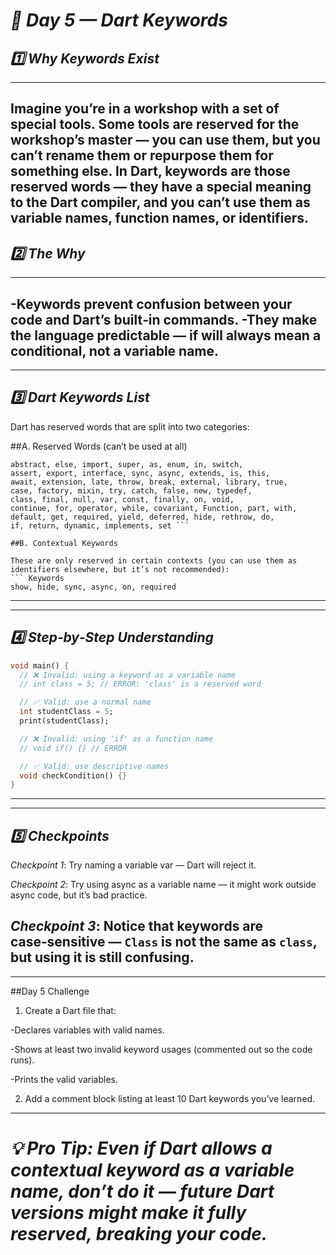 # *🎯 Day 5 — Dart Keywords*
## *1️⃣ Why Keywords Exist*
---
Imagine you’re in a workshop with a set of special tools. Some tools are reserved for the workshop’s master — you can use them, but you can’t rename them or repurpose them for something else. In Dart, keywords are those reserved words — they have a special meaning to the Dart compiler, and you can’t use them as variable names, function names, or identifiers.
---
## *2️⃣ The Why*
---
-Keywords prevent confusion between your code and Dart’s built‑in commands.
-They make the language predictable — if will always mean a conditional, not a variable name.
---
---
## *3️⃣ Dart Keywords List*
Dart has reserved words that are split into two categories:

##A. Reserved Words (can’t be used at all)

``` Keywords 
abstract, else, import, super, as, enum, in, switch,
assert, export, interface, sync, async, extends, is, this,
await, extension, late, throw, break, external, library, true,
case, factory, mixin, try, catch, false, new, typedef,
class, final, null, var, const, finally, on, void,
continue, for, operator, while, covariant, Function, part, with,
default, get, required, yield, deferred, hide, rethrow, do,
if, return, dynamic, implements, set ```

##B. Contextual Keywords

These are only reserved in certain contexts (you can use them as identifiers elsewhere, but it’s not recommended):
``` Keywords
show, hide, sync, async, on, required
```
---
---
## *4️⃣ Step‑by‑Step Understanding*
``` Dart 
void main() {
  // ❌ Invalid: using a keyword as a variable name
  // int class = 5; // ERROR: 'class' is a reserved word

  // ✅ Valid: use a normal name
  int studentClass = 5;
  print(studentClass);

  // ❌ Invalid: using 'if' as a function name
  // void if() {} // ERROR

  // ✅ Valid: use descriptive names
  void checkCondition() {}
}
```
---
---
 ## *5️⃣ Checkpoints*
 *Checkpoint 1*: Try naming a variable var — Dart will reject it.

*Checkpoint 2*: Try using async as a variable name — it might work outside async code, but it’s bad practice.

*Checkpoint 3*: Notice that keywords are case‑sensitive — `Class` is not the same as `class`, but using it is still confusing.
---
---
##Day 5 Challenge
1. Create a Dart file that:

-Declares variables with valid names.

-Shows at least two invalid keyword usages (commented out so the code runs).

-Prints the valid variables.

2. Add a comment block listing at least 10 Dart keywords you’ve learned.
---
# *💡 Pro Tip: Even if Dart allows a contextual keyword as a variable name, don’t do it — future Dart versions might make it fully reserved, breaking your code.*